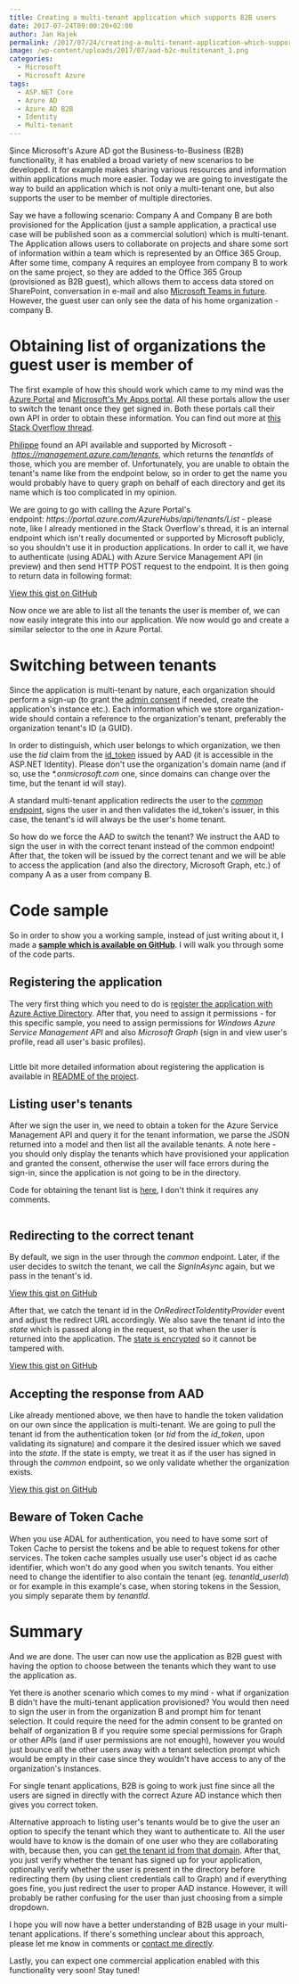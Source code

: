```yaml
---
title: Creating a multi-tenant application which supports B2B users
date: 2017-07-24T09:00:20+02:00
author: Jan Hajek
permalink: /2017/07/24/creating-a-multi-tenant-application-which-supports-b2b-users/
image: /wp-content/uploads/2017/07/aad-b2c-multitenant_1.png
categories:
  - Microsoft
  - Microsoft Azure
tags:
  - ASP.NET Core
  - Azure AD
  - Azure AD B2B
  - Identity
  - Multi-tenant
---
```


<p>Since Microsoft's Azure AD got the Business-to-Business (B2B) functionality, it has enabled a broad variety of new scenarios to be developed. It for example makes sharing various resources and information within applications much more easier. Today we are going to investigate the way to build an application which is not only a multi-tenant one, but also supports the user to be member of multiple directories.</p>

<!--more-->

<p>Say we have a following scenario: Company A and Company B are both provisioned for the Application (just a sample application, a practical use case will be published soon as a commercial solution) which is multi-tenant. The Application allows users to collaborate on projects and share some sort of information within a team which is represented by an Office 365 Group. After some time, company A requires an employee from company B to work on the same project, so they are added to the Office 365 Group (provisioned as B2B guest), which allows them to access data stored on SharePoint, conversation in e-mail and also <a href="https://microsoftteams.uservoice.com/forums/555103-public/suggestions/16911109-external-access-and-federation">Microsoft Teams in future</a>. However, the guest user can only see the data of his home organization - company B.</p>

<h1>Obtaining list of organizations the guest user is member of</h1>

<p>The first example of how this should work which came to my mind was the <a href="https://portal.azure.com" target="_blank" rel="noopener">Azure Portal</a> and <a href="https://myapps.microsoft.com">Microsoft's My Apps portal</a>. All these portals allow the user to switch the tenant once they get signed in. Both these portals call their own API in order to obtain these information. You can find out more at <a href="https://stackoverflow.com/questions/45235572/getting-all-b2b-directories-user-is-member-of">this Stack Overflow thread</a>.</p>

<p><a href="https://stackoverflow.com/users/325697/philippe-signoret">Philippe</a>&nbsp;found an API available and supported by Microsoft -&nbsp;<a href="https://docs.microsoft.com/en-us/rest/api/resources/tenants"><em>https://management.azure.com/tenants</em></a>, which returns the&nbsp;<em>tenantIds</em> of those, which you are member of. Unfortunately, you are unable to obtain the tenant's name like from the endpoint below, so in order to get the name you would probably have to query graph on behalf of each directory and get its name which is too complicated in my opinion.</p>

<p>We are going to go with calling the Azure Portal's endpoint:&nbsp;<em>https://portal.azure.com/AzureHubs/api/tenants/List</em> - please note, like I already mentioned in the Stack Overflow's thread, it is an internal endpoint which isn't really documented or supported by Microsoft publicly, so you shouldn't use it in production applications. In order to call it, we have to authenticate (using ADAL) with Azure Service Management API (in preview) and then send HTTP POST request to the endpoint. It is then going to return data in following format:</p>
<div class="wp-block-coblocks-gist"><script src="https://gist.github.com/hajekj/17ab3a7a18b1ad545ff000252dc35451.js?file=371-1.json"></script><noscript><a href="https://gist.github.com/hajekj/17ab3a7a18b1ad545ff000252dc35451#file-371-1-json">View this gist on GitHub</a></noscript></div>

<p>Now once we are able to list all the tenants the user is member of, we can now easily integrate this into our application. We now would go and create a similar selector to the one in Azure Portal.</p>

<h1>Switching between tenants</h1>

<p>Since the application is multi-tenant by nature, each organization should perform a sign-up (to grant the <a href="https://docs.microsoft.com/en-us/azure/active-directory/develop/active-directory-devhowto-multi-tenant-overview#understanding-user-and-admin-consent">admin consent</a> if needed, create the application's instance etc.). Each information which we store organization-wide should contain a reference to the organization's tenant, preferably the organization tenant's ID (a GUID).</p>

<p>In order to distinguish, which user belongs to which organization, we then use the&nbsp;<em>tid</em> claim from the <a href="https://docs.microsoft.com/en-us/azure/active-directory/develop/active-directory-token-and-claims#idtokens">id_token</a> issued by AAD (it is accessible in the ASP.NET Identity). Please don't use the organization's domain name (and if so, use the <em>*.onmicrosoft.com</em> one, since domains can change over the time, but the tenant id will stay).</p>

<p>A standard multi-tenant application redirects the user to the&nbsp;<em><a href="http://www.cloudidentity.com/blog/2014/08/26/the-common-endpoint-walks-like-a-tenant-talks-like-a-tenant-but-is-not-a-tenant/">common</a></em><a href="http://www.cloudidentity.com/blog/2014/08/26/the-common-endpoint-walks-like-a-tenant-talks-like-a-tenant-but-is-not-a-tenant/"> endpoint</a>, signs the user in and then validates the id_token's issuer, in this case, the&nbsp;tenant's id will always be the user's home tenant.</p>

<p>So how do we force the AAD to switch the tenant? We instruct the AAD to sign the user in with the correct tenant instead of the common endpoint! After that, the token will be issued by the correct tenant and we will be able to access the application (and also the directory, Microsoft Graph, etc.) of company A as a user from company B.</p>

<h1>Code sample</h1>

<p>So in order to show you a working sample, instead of just writing about it, I made a <strong><a href="https://github.com/hajekj/aad-b2b-multitenant" target="_blank" rel="noopener">sample which is available on GitHub</a></strong>. I will walk you through some of the code parts.</p>

<h2>Registering the application</h2>

<p>The very first thing which you need to do is <a href="https://docs.microsoft.com/en-us/azure/active-directory/develop/active-directory-integrating-applications#adding-an-application">register the application with Azure Active Directory</a>. After that, you need to assign it permissions - for this specific sample, you need to assign permissions for&nbsp;<em>Windows Azure Service Management API</em>&nbsp;and also&nbsp;<em>Microsoft Graph</em> (sign in and view user's profile, read all user's basic profiles).</p>
<div class="wp-block-image"><figure class="aligncenter"><a href="/uploads/2017/07/aad-b2c-multitenant_2.png"><img src="/uploads/2017/07/aad-b2c-multitenant_2-300x102.png" alt="" class="wp-image-496"/></a></figure></div>
<p>Little bit more detailed information about registering the application is available in <a href="https://github.com/hajekj/aad-b2b-multitenant/blob/master/README.md">README of the project</a>.</p>

<h2>Listing user's tenants</h2>

<p>After we sign the user in, we need to obtain a token for the Azure Service Management API and query it for the tenant information, we parse the JSON returned into a model and then list all the available tenants. A note here - you should only display the tenants which have provisioned your application and granted the consent, otherwise the user will face errors during the sign-in, since the application is not going to be in the directory.</p>

<p>Code for obtaining the tenant list is <a href="https://github.com/hajekj/aad-b2b-multitenant/blob/master/aad-b2b-multitenant/Helpers/AzureServiceManagement.cs#L30">here</a>, I don't think it requires any comments.</p>
<div class="wp-block-image"><figure class="aligncenter"><a href="/uploads/2017/07/aad-b2c-multitenant_1.png"><img src="/uploads/2017/07/aad-b2c-multitenant_1-300x142.png" alt="" class="wp-image-487"/></a></figure></div>
<h2>Redirecting to the correct tenant</h2>

<p>By default, we sign in the user through the&nbsp;<em>common</em> endpoint. Later, if the user decides to switch the tenant, we call the <em>SignInAsync</em> again, but we pass in the tenant's id.</p>
<div class="wp-block-coblocks-gist"><script src="https://gist.github.com/hajekj/17ab3a7a18b1ad545ff000252dc35451.js?file=371-2.cs"></script><noscript><a href="https://gist.github.com/hajekj/17ab3a7a18b1ad545ff000252dc35451#file-371-2-cs">View this gist on GitHub</a></noscript></div>

<p>After that, we catch the tenant id in the&nbsp;<em>OnRedirectToIdentityProvider</em> event and adjust the redirect URL accordingly. We also save the tenant id into the <em>state</em> which is passed along in the request, so that when the user is returned into the application. The <a href="https://github.com/aspnet/Security/blob/23da47617624cfed065cd1cdd552d34e5ea5b821/src/Microsoft.AspNetCore.Authentication.OpenIdConnect/OpenIdConnectHandler.cs#L220">state is encrypted</a> so it cannot be tampered with.</p>
<div class="wp-block-coblocks-gist"><script src="https://gist.github.com/hajekj/17ab3a7a18b1ad545ff000252dc35451.js?file=371-3.cs"></script><noscript><a href="https://gist.github.com/hajekj/17ab3a7a18b1ad545ff000252dc35451#file-371-3-cs">View this gist on GitHub</a></noscript></div>

<h2>Accepting the response from AAD</h2>

<p>Like already mentioned above, we then have to handle the token validation on our own since the application is multi-tenant. We are going to pull the tenant id from the authentication token (or&nbsp;<em>tid</em> from the&nbsp;<em>id_token</em>, upon validating its signature) and compare it the desired issuer which we saved into the&nbsp;<em>state</em>. If the state is empty, we treat it as if the user has signed in through the&nbsp;<em>common</em> endpoint, so we only validate whether the organization exists.</p>
<div class="wp-block-coblocks-gist"><script src="https://gist.github.com/hajekj/17ab3a7a18b1ad545ff000252dc35451.js?file=371-4.cs"></script><noscript><a href="https://gist.github.com/hajekj/17ab3a7a18b1ad545ff000252dc35451#file-371-4-cs">View this gist on GitHub</a></noscript></div>

<h2>Beware of Token Cache</h2>

<p>When you use ADAL for authentication, you need to have some sort of Token Cache to persist the tokens and be able to request tokens for other services. The token cache samples usually use user's object id as cache identifier, which won't do any good when you switch tenants. You either need to change the identifier to also contain the tenant (eg.&nbsp;<em>tenantId_userId</em>) or for example in this example's case, when storing tokens in the Session, you simply separate them by&nbsp;<em>tenantId</em>.</p>

<h1>Summary</h1>

<p>And we are done. The user can now use the application as B2B guest with having the option to choose between the tenants which they want to use the application as.</p>

<p>Yet there is another scenario which comes to my mind - what if organization B didn't have the multi-tenant application provisioned? You would then need to sign the user in from the organization B and prompt him for tenant selection. It could require the need for the admin consent to be granted on behalf of organization B if you require some special permissions for Graph or other APIs (and if user permissions are not enough), however you would just bounce all the other users away with a tenant selection prompt which would be empty in their case since they wouldn't have access to any of the organization's instances.</p>

<p>For single tenant applications, B2B is going to work just fine since all the users are signed in directly with the correct Azure AD instance which then gives you correct token.</p>

<p>Alternative approach to listing user's tenants would be to give the user an option to specify the tenant which they want to authenticate to. All the user would have to know is the domain of one user who they are collaborating with, because then, you can <a href="http://www.cloudidentity.com/blog/2016/12/12/from-tenantid-to-domain/">get the tenant id from that domain</a>. After that, you just verify whether the tenant has signed up for your application, optionally verify whether the user is present in the directory before redirecting them (by using client credentials call to Graph) and if everything goes fine, you just redirect the user to proper AAD instance. However, it will probably be rather confusing for the user than just choosing from a simple dropdown.</p>

<p>I hope you will now have a better understanding of B2B usage in your multi-tenant applications. If there's something unclear about this approach, please let me know in comments or <a href="https://hajekj.net/about-me/">contact me directly</a>.</p>

<p>Lastly, you can expect one commercial application enabled with this functionality very soon! Stay tuned!</p>
